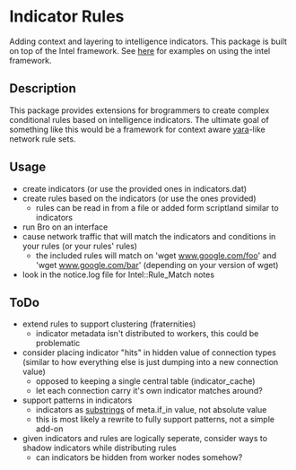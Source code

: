 Indicator Rules
===============
Adding context and layering to intelligence indicators. This package is built on top of the Intel framework. See [here](http://www.bro.org/bro-exchange-2013/exercises/intel.html) for examples on using the intel framework.

Description
-----------
This package provides extensions for brogrammers to create complex conditional rules based on intelligence indicators. The ultimate goal of something like this would be a framework for context aware [yara](http://plusvic.github.io/yara)-like network rule sets. 

Usage
-----
- create indicators (or use the provided ones in indicators.dat)
- create rules based on the indicators (or use the ones provided)
	- rules can be read in from a file or added form scriptland similar to indicators
- run Bro on an interface
- cause network traffic that will match the indicators and conditions in your rules (or your rules' rules)
	- the included rules will match on 'wget www.google.com/foo' and 'wget www.google.com/bar' (depending on your version of wget)
- look in the notice.log file for Intel::Rule_Match notes

ToDo
----
- extend rules to support clustering (fraternities)
	- indicator metadata isn't distributed to workers, this could be problematic
- consider placing indicator "hits" in hidden value of connection types (similar to how everything else is just dumping into a new connection value)
	- opposed to keeping a single central table (indicator_cache)
	- let each connection carry it's own indicator matches around?
- support patterns in indicators
	- indicators as [substrings](http://www.bro.org/sphinx/scripts/base/bif/strings.bif.html#id-strstr) of meta.if_in value, not absolute value
	- this is most likely a rewrite to fully support patterns, not a simple add-on
- given indicators and rules are logically seperate, consider ways to shadow indicators while distributing rules
	- can indicators be hidden from worker nodes somehow?
